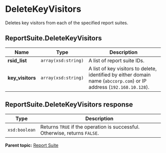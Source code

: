 # DeleteKeyVisitors

Deletes key visitors from each of the specified report suites.

## ReportSuite.DeleteKeyVisitors

|Name|Type|Description|
|----|----|-----------|
|**rsid\_list** |`array(xsd:string)` |A list of report suite IDs.|
|**key\_visitors** |`array(xsd:string)` |A list of key visitors to delete, identified by either domain name \(`abccorp.com`\) or IP address \(`192.168.10.128`\).|

## ReportSuite.DeleteKeyVisitors response

|Type|Description|
|----|-----------|
|`xsd:boolean` |Returns `TRUE` if the operation is successful. Otherwise, returns `FALSE`.|

**Parent topic:** [Report Suite](../../methods/report_suite/r_methods_reportsuite.md)

